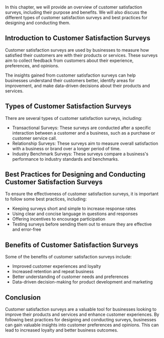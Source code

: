 
In this chapter, we will provide an overview of customer satisfaction surveys, including their purpose and benefits. We will also discuss the different types of customer satisfaction surveys and best practices for designing and conducting them.

Introduction to Customer Satisfaction Surveys
---------------------------------------------

Customer satisfaction surveys are used by businesses to measure how satisfied their customers are with their products or services. These surveys aim to collect feedback from customers about their experience, preferences, and opinions.

The insights gained from customer satisfaction surveys can help businesses understand their customers better, identify areas for improvement, and make data-driven decisions about their products and services.

Types of Customer Satisfaction Surveys
--------------------------------------

There are several types of customer satisfaction surveys, including:

* Transactional Surveys: These surveys are conducted after a specific interaction between a customer and a business, such as a purchase or customer service call.
* Relationship Surveys: These surveys aim to measure overall satisfaction with a business or brand over a longer period of time.
* Industry Benchmark Surveys: These surveys compare a business's performance to industry standards and benchmarks.

Best Practices for Designing and Conducting Customer Satisfaction Surveys
-------------------------------------------------------------------------

To ensure the effectiveness of customer satisfaction surveys, it is important to follow some best practices, including:

* Keeping surveys short and simple to increase response rates
* Using clear and concise language in questions and responses
* Offering incentives to encourage participation
* Testing surveys before sending them out to ensure they are effective and error-free

Benefits of Customer Satisfaction Surveys
-----------------------------------------

Some of the benefits of customer satisfaction surveys include:

* Improved customer experiences and loyalty
* Increased retention and repeat business
* Better understanding of customer needs and preferences
* Data-driven decision-making for product development and marketing

Conclusion
----------

Customer satisfaction surveys are a valuable tool for businesses looking to improve their products and services and enhance customer experiences. By following best practices for designing and conducting surveys, businesses can gain valuable insights into customer preferences and opinions. This can lead to increased loyalty and better business outcomes.
